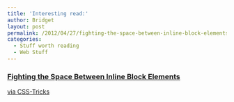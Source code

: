 ```yaml
---
title: 'Interesting read:'
author: Bridget
layout: post
permalink: /2012/04/27/fighting-the-space-between-inline-block-elements/
categories:
  - Stuff worth reading
  - Web Stuff
---
```

<h3><a href="http://css-tricks.com/fighting-the-space-between-inline-block-elements/">Fighting the Space Between Inline Block Elements</h3>
<p>via <a href="http://css-tricks.com">CSS-Tricks</a></p>
